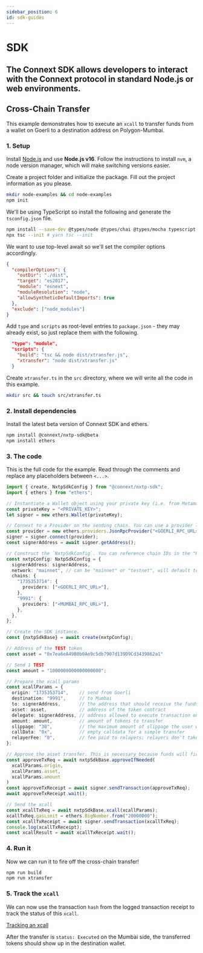 ```yaml
---
sidebar_position: 6
id: sdk-guides
---
```


# SDK

The Connext SDK allows developers to interact with the Connext protocol in standard Node.js or web environments.
--- 

## Cross-Chain Transfer

This example demonstrates how to execute an `xcall` to transfer funds from a wallet on Goerli to a destination address on Polygon-Mumbai.

### 1. Setup

Install [Node.js](https://nodejs.dev/en/learn/how-to-install-nodejs/) and use **Node.js v16**. Follow the instructions to install `nvm`, a node version manager, which will make switching versions easier.

Create a project folder and initialize the package. Fill out the project information as you please.

```bash npm2yarn
mkdir node-examples && cd node-examples
npm init
```

We'll be using TypeScript so install the following and generate the `tsconfig.json` file.

```bash npm2yarn
npm install --save-dev @types/node @types/chai @types/mocha typescript 
npx tsc --init # yarn tsc --init
```

We want to use top-level await so we'll set the compiler options accordingly.

```json title="tsconfig.json"
{
  "compilerOptions": {
    "outDir": "./dist",
    "target": "es2017",
    "module": "esnext",
    "moduleResolution": "node",
    "allowSyntheticDefaultImports": true
  },
  "exclude": ["node_modules"]
}
```

Add `type` and `scripts` as root-level entries to `package.json` - they may already exist, so just replace them with the following.

```json title="package.json"
  "type": "module",
  "scripts": {
    "build": "tsc && node dist/xtransfer.js",
    "xtransfer": "node dist/xtransfer.js"
  }
```

Create `xtransfer.ts` in the `src` directory, where we will write all the code in this example.

```bash
mkdir src && touch src/xtransfer.ts
```

### 2. Install dependencies

Install the latest beta version of Connext SDK and ethers.

```bash npm2yarn
npm install @connext/nxtp-sdk@beta
npm install ethers
```

### 3. The code

This is the full code for the example. Read through the comments and replace any placeholders between `<...>`.

```ts title="src/xtransfer.ts"
import { create, NxtpSdkConfig } from "@connext/nxtp-sdk";
import { ethers } from "ethers";

// Instantiate a Wallet object using your private key (i.e. from Metamask) and use it as a Signer.
const privateKey = "<PRIVATE_KEY>";
let signer = new ethers.Wallet(privateKey);

// Connext to a Provider on the sending chain. You can use a provider like Infura (https://infura.io/) or Alchemy (https://www.alchemy.com/).
const provider = new ethers.providers.JsonRpcProvider("<GOERLI_RPC_URL>");
signer = signer.connect(provider);
const signerAddress = await signer.getAddress();

// Construct the `NxtpSdkConfig`. You can reference chain IDs in the "Resources" tab of the docs.
const nxtpConfig: NxtpSdkConfig = {
  signerAddress: signerAddress,
  network: "mainnet", // can be "mainnet" or "testnet", will default to "mainnet" if omitted
  chains: {
    "1735353714": {
      providers: ["<GOERLI_RPC_URL>"],
    },
    "9991": {
      providers: ["<MUMBAI_RPC_URL>"],
    },
  },
};

// Create the SDK instance.
const {nxtpSdkBase} = await create(nxtpConfig);

// Address of the TEST token
const asset = "0x7ea6eA49B0b0Ae9c5db7907d139D9Cd3439862a1" 

// Send 1 TEST
const amount = "1000000000000000000"; 

// Prepare the xcall params
const xcallParams = {
  origin: "1735353714",    // send from Goerli
  destination: "9991",     // to Mumbai
  to: signerAddress,       // the address that should receive the funds on destination
  asset: asset,            // address of the token contract
  delegate: signerAddress, // address allowed to execute transaction on destination side in addition to relayers
  amount: amount,          // amount of tokens to transfer
  slippage: "30",          // the maximum amount of slippage the user will accept in BPS, 0.3% in this case
  callData: "0x",          // empty calldata for a simple transfer
  relayerFee: "0",         // fee paid to relayers; relayers don't take any fees on testnet
};

// Approve the asset transfer. This is necessary because funds will first be sent to the Connext contract before being bridged.
const approveTxReq = await nxtpSdkBase.approveIfNeeded(
  xcallParams.origin,
  xcallParams.asset,
  xcallParams.amount
)
const approveTxReceipt = await signer.sendTransaction(approveTxReq);
await approveTxReceipt.wait();

// Send the xcall
const xcallTxReq = await nxtpSdkBase.xcall(xcallParams);
xcallTxReq.gasLimit = ethers.BigNumber.from("20000000"); 
const xcallTxReceipt = await signer.sendTransaction(xcallTxReq);
console.log(xcallTxReceipt);
const xcallResult = await xcallTxReceipt.wait();
```

### 4. Run it

Now we can run it to fire off the cross-chain transfer!

```bash npm2yarn
npm run build
npm run xtransfer
```

### 5. Track the `xcall`

We can now use the transaction `hash` from the logged transaction receipt to track the status of this `xcall`.

[Tracking an xcall](./xcall-status)

After the transfer is `status: Executed` on the Mumbai side, the transferred tokens should show up in the destination wallet.

